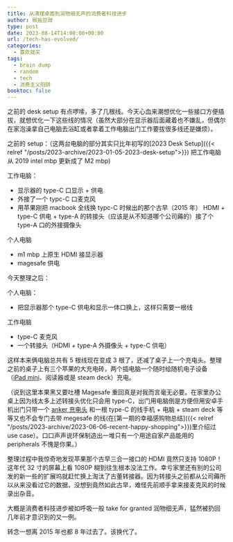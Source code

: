 ```yaml
---
title: 从清理桌面到润物细无声的消费者科技进步
author: 椒盐豆豉
type: post
date: 2023-08-14T14:00:00+00:00
url: /tech-has-evolved/
categories:
  - 喜欢就买
tags:
  - brain dump
  - random
  - tech
  - 消费主义陷阱
booktoc: false
---
```

之前的 desk setup 有点啰嗦，多了几根线。今天心血来潮想优化一些接口方便插拔，就想优化一下这些线的情况（虽然大部分在显示器后面藏着也不嫌乱，但偶尔在家泡澡拿自己电脑去浴缸或者拿着工作电脑出门工作要拔很多线还是嫌烦）。

<!--more-->

之前的 setup：（这两台电脑的部分其实只比年初写的[2023 Desk Setup]({{< relref "/posts/2023-archive/2023-01-05-2023-desk-setup">}}) 把工作电脑从 2019 intel mbp 更新成了 M2 mbp)

工作电脑：
- 显示器的 type-C 口显示 + 供电
- 外接了一个 typc-C 口麦克风
- 用苹果刚把 macbook 全线换 typc-C 时候出的那个古早（2015 年） HDMI + type-C 供电 + type-A 的转接头（应该是从不知道哪个公司薅的）接了个 type-A 口的外接摄像头

个人电脑
- m1 mbp 上原生 HDMI 接显示器
- magesafe 供电

今天整理之后：

个人电脑：
- 把显示器那个 type-C 供电和显示一体口换上，这样只需要一根线

工作电脑
- type-C 麦克风
- 一个转接头（HDMI + type-A 外摄像头 + type-C 供电）

这样本来俩电脑总共有 5 根线现在变成 3 根了，还减了桌子上一个充电头。整理之前的桌子上有三个苹果的大充电砖，两个插电脑一个随时给随机电子设备（[iPad mini](https://amzn.to/3nOQfra)、阅读器或是 steam deck）充电。

（说到这里本果黑又要吐槽 Magesafe 重回真是对我而言毫无必要。在家里办公桌上因为线太多上述转接头优化只会用 type-C，出门用电脑倒是方便但用安卓手机出门只带一个 [anker 充电头](https://amzn.to/3Z6LwkB) 和一根 type-C 的线手机 + 电脑 + steam deck 等等又也不会专门去带 megesafe 的线(在[第一期的幸福感购物总结]({{< relref "/posts/2023-archive/2023-06-06-recent-happy-shopping">}})里介绍过 use case）。口口声声说环保制造出一堆只有一个用途自家产品能用的 peripherals 不愧是你果。）

整理过程中我惊奇地发现苹果那个古早三合一接口的 HDMI 竟然只支持 1080P！这年代 32 寸的屏幕上看 1080P 糊到往生根本没法工作。幸亏家里还有别的公司发的新一些的扩展坞就赶忙换上淘汰了古董转接器。因为转接头之前都从公司薅所以从来没看过它的数据，没想到竟然如此古早，难怪先前顺手拿来接麦克风的时候录出杂音。

大概是消费者科技进步被如呼吸一般 take for granted 润物细无声，猛然被扔回几年前才意识到的又一例。

转念一想离 2015 年也都 8 年过去了。该换代了。

